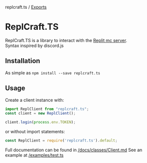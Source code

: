 replcraft.ts / [Exports](modules.md)

# ReplCraft.TS

ReplCraft.TS is a library to interact with the [Replit mc server](https://mc.repl.game).  
Syntax inspired by discord.js

## Installation
As simple as `npm install --save replcraft.ts`

## Usage
Create a client instance with:
```ts
import ReplClient from "replcraft.ts";
const client = new ReplClient();

client.login(process.env.TOKEN);
```

or without import statements:

```js
const ReplClient = require('replcraft.ts').default;
```

Full documentation can be found in [/docs/classes/Client.md](/docs/classes/Client.md)
See an example at [/examples/test.ts](/examples/test.ts)
